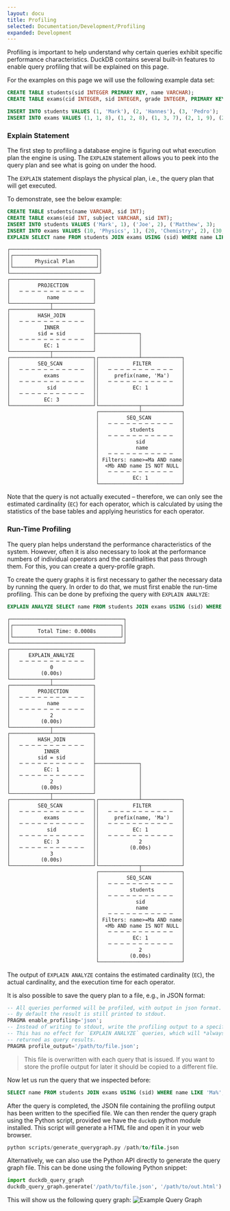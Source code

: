 ```yaml
---
layout: docu
title: Profiling
selected: Documentation/Development/Profiling
expanded: Development
---
```


Profiling is important to help understand why certain queries exhibit specific performance characteristics. DuckDB contains several built-in features to enable query profiling that will be explained on this page.

For the examples on this page we will use the following example data set:

```sql
CREATE TABLE students(sid INTEGER PRIMARY KEY, name VARCHAR);
CREATE TABLE exams(cid INTEGER, sid INTEGER, grade INTEGER, PRIMARY KEY(cid, sid));

INSERT INTO students VALUES (1, 'Mark'), (2, 'Hannes'), (3, 'Pedro');
INSERT INTO exams VALUES (1, 1, 8), (1, 2, 8), (1, 3, 7), (2, 1, 9), (2, 2, 10);
```

### Explain Statement
The first step to profiling a database engine is figuring out what execution plan the engine is using. The `EXPLAIN` statement allows you to peek into the query plan and see what is going on under the hood.

The `EXPLAIN` statement displays the physical plan, i.e., the query plan that will get executed.

To demonstrate, see the below example:

```sql
CREATE TABLE students(name VARCHAR, sid INT);
CREATE TABLE exams(eid INT, subject VARCHAR, sid INT);
INSERT INTO students VALUES ('Mark', 1), ('Joe', 2), ('Matthew', 3);
INSERT INTO exams VALUES (10, 'Physics', 1), (20, 'Chemistry', 2), (30, 'Literature', 3);
EXPLAIN SELECT name FROM students JOIN exams USING (sid) WHERE name LIKE 'Ma%';
```

```text
┌─────────────────────────────┐
│┌───────────────────────────┐│
││       Physical Plan       ││
│└───────────────────────────┘│
└─────────────────────────────┘
┌───────────────────────────┐
│         PROJECTION        │
│   ─ ─ ─ ─ ─ ─ ─ ─ ─ ─ ─   │
│            name           │
└─────────────┬─────────────┘
┌─────────────┴─────────────┐
│         HASH_JOIN         │
│   ─ ─ ─ ─ ─ ─ ─ ─ ─ ─ ─   │
│           INNER           │
│         sid = sid         ├──────────────┐
│   ─ ─ ─ ─ ─ ─ ─ ─ ─ ─ ─   │              │
│           EC: 1           │              │
└─────────────┬─────────────┘              │
┌─────────────┴─────────────┐┌─────────────┴─────────────┐
│         SEQ_SCAN          ││           FILTER          │
│   ─ ─ ─ ─ ─ ─ ─ ─ ─ ─ ─   ││   ─ ─ ─ ─ ─ ─ ─ ─ ─ ─ ─   │
│           exams           ││     prefix(name, 'Ma')    │
│   ─ ─ ─ ─ ─ ─ ─ ─ ─ ─ ─   ││   ─ ─ ─ ─ ─ ─ ─ ─ ─ ─ ─   │
│            sid            ││           EC: 1           │
│   ─ ─ ─ ─ ─ ─ ─ ─ ─ ─ ─   ││                           │
│           EC: 3           ││                           │
└───────────────────────────┘└─────────────┬─────────────┘
                             ┌─────────────┴─────────────┐
                             │         SEQ_SCAN          │
                             │   ─ ─ ─ ─ ─ ─ ─ ─ ─ ─ ─   │
                             │          students         │
                             │   ─ ─ ─ ─ ─ ─ ─ ─ ─ ─ ─   │
                             │            sid            │
                             │            name           │
                             │   ─ ─ ─ ─ ─ ─ ─ ─ ─ ─ ─   │
                             │ Filters: name>=Ma AND name│
                             │  <Mb AND name IS NOT NULL │
                             │   ─ ─ ─ ─ ─ ─ ─ ─ ─ ─ ─   │
                             │           EC: 1           │
                             └───────────────────────────┘
```

Note that the query is not actually executed – therefore, we can only see the estimated cardinality (`EC`) for each operator, which is calculated by using the statistics of the base tables and applying heuristics for each operator.

### Run-Time Profiling
The query plan helps understand the performance characteristics of the system. However, often it is also necessary to look at the performance numbers of individual operators and the cardinalities that pass through them. For this, you can create a query-profile graph.

To create the query graphs it is first necessary to gather the necessary data by running the query. In order to do that, we must first enable the run-time profiling. This can be done by prefixing the query with `EXPLAIN ANALYZE`:

```sql
EXPLAIN ANALYZE SELECT name FROM students JOIN exams USING (sid) WHERE name LIKE 'Ma%';
```

```text
┌─────────────────────────────────────┐
│┌───────────────────────────────────┐│
││        Total Time: 0.0008s        ││
│└───────────────────────────────────┘│
└─────────────────────────────────────┘
┌───────────────────────────┐
│      EXPLAIN_ANALYZE      │
│   ─ ─ ─ ─ ─ ─ ─ ─ ─ ─ ─   │
│             0             │
│          (0.00s)          │
└─────────────┬─────────────┘
┌─────────────┴─────────────┐
│         PROJECTION        │
│   ─ ─ ─ ─ ─ ─ ─ ─ ─ ─ ─   │
│            name           │
│   ─ ─ ─ ─ ─ ─ ─ ─ ─ ─ ─   │
│             2             │
│          (0.00s)          │
└─────────────┬─────────────┘
┌─────────────┴─────────────┐
│         HASH_JOIN         │
│   ─ ─ ─ ─ ─ ─ ─ ─ ─ ─ ─   │
│           INNER           │
│         sid = sid         │
│   ─ ─ ─ ─ ─ ─ ─ ─ ─ ─ ─   ├──────────────┐
│           EC: 1           │              │
│   ─ ─ ─ ─ ─ ─ ─ ─ ─ ─ ─   │              │
│             2             │              │
│          (0.00s)          │              │
└─────────────┬─────────────┘              │
┌─────────────┴─────────────┐┌─────────────┴─────────────┐
│         SEQ_SCAN          ││           FILTER          │
│   ─ ─ ─ ─ ─ ─ ─ ─ ─ ─ ─   ││   ─ ─ ─ ─ ─ ─ ─ ─ ─ ─ ─   │
│           exams           ││     prefix(name, 'Ma')    │
│   ─ ─ ─ ─ ─ ─ ─ ─ ─ ─ ─   ││   ─ ─ ─ ─ ─ ─ ─ ─ ─ ─ ─   │
│            sid            ││           EC: 1           │
│   ─ ─ ─ ─ ─ ─ ─ ─ ─ ─ ─   ││   ─ ─ ─ ─ ─ ─ ─ ─ ─ ─ ─   │
│           EC: 3           ││             2             │
│   ─ ─ ─ ─ ─ ─ ─ ─ ─ ─ ─   ││          (0.00s)          │
│             3             ││                           │
│          (0.00s)          ││                           │
└───────────────────────────┘└─────────────┬─────────────┘
                             ┌─────────────┴─────────────┐
                             │         SEQ_SCAN          │
                             │   ─ ─ ─ ─ ─ ─ ─ ─ ─ ─ ─   │
                             │          students         │
                             │   ─ ─ ─ ─ ─ ─ ─ ─ ─ ─ ─   │
                             │            sid            │
                             │            name           │
                             │   ─ ─ ─ ─ ─ ─ ─ ─ ─ ─ ─   │
                             │ Filters: name>=Ma AND name│
                             │  <Mb AND name IS NOT NULL │
                             │   ─ ─ ─ ─ ─ ─ ─ ─ ─ ─ ─   │
                             │           EC: 1           │
                             │   ─ ─ ─ ─ ─ ─ ─ ─ ─ ─ ─   │
                             │             2             │
                             │          (0.00s)          │
                             └───────────────────────────┘
```

The output of `EXPLAIN ANALYZE` contains the estimated cardinality (`EC`), the actual cardinality, and the execution time for each operator.

It is also possible to save the query plan to a file, e.g., in JSON format:

```sql
-- All queries performed will be profiled, with output in json format.
-- By default the result is still printed to stdout.
PRAGMA enable_profiling='json';
-- Instead of writing to stdout, write the profiling output to a specific file on disk.
-- This has no effect for `EXPLAIN ANALYZE` queries, which will *always* be
-- returned as query results.
PRAGMA profile_output='/path/to/file.json';
```

> This file is overwritten with each query that is issued. If you want to store the profile output for later it should be copied to a different file.

Now let us run the query that we inspected before:

```sql
SELECT name FROM students JOIN exams USING (sid) WHERE name LIKE 'Ma%';
```

After the query is completed, the JSON file containing the profiling output has been written to the specified file. We can then render the query graph using the Python script, provided we have the `duckdb` python module installed. This script will generate a HTML file and open it in your web browser.

```sql
python scripts/generate_querygraph.py /path/to/file.json
```

Alternatively, we can also use the Python API directly to generate the query graph file. This can be done using the following Python snippet:

```python
import duckdb_query_graph
duckdb_query_graph.generate('/path/to/file.json', '/path/to/out.html')
```

This will show us the following query graph:
![Example Query Graph](example-querygraph.png)
